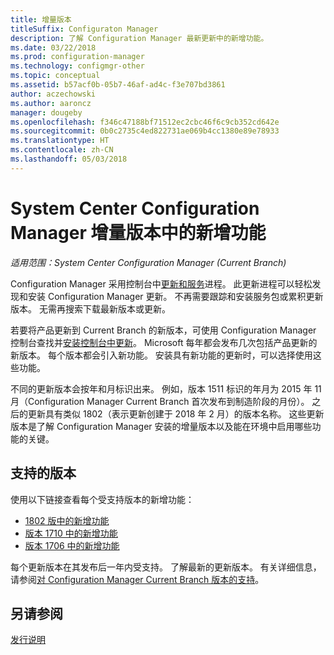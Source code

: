 ```yaml
---
title: 增量版本
titleSuffix: Configuraton Manager
description: 了解 Configuration Manager 最新更新中的新增功能。
ms.date: 03/22/2018
ms.prod: configuration-manager
ms.technology: configmgr-other
ms.topic: conceptual
ms.assetid: b57acf0b-05b7-46af-ad4c-f3e707bd3861
author: aczechowski
ms.author: aaroncz
manager: dougeby
ms.openlocfilehash: f346c47188bf71512ec2cbc46f6c9cb352cd642e
ms.sourcegitcommit: 0b0c2735c4ed822731ae069b4cc1380e89e78933
ms.translationtype: HT
ms.contentlocale: zh-CN
ms.lasthandoff: 05/03/2018
---
```

# <a name="whats-new-in-system-center-configuration-manager-incremental-versions"></a>System Center Configuration Manager 增量版本中的新增功能

*适用范围：System Center Configuration Manager (Current Branch)*

 Configuration Manager 采用控制台中[更新和服务](/sccm/core/servers/manage/updates)进程。 此更新进程可以轻松发现和安装 Configuration Manager 更新。 不再需要跟踪和安装服务包或累积更新版本。 无需再搜索下载最新版本或更新。

 若要将产品更新到 Current Branch 的新版本，可使用 Configuration Manager 控制台查找并[安装控制台中更新](../../../core/servers/manage/install-in-console-updates.md)。 Microsoft 每年都会发布几次包括产品更新的新版本。 每个版本都会引入新功能。 安装具有新功能的更新时，可以选择使用这些功能。 

 不同的更新版本会按年和月标识出来。 例如，版本 1511 标识的年月为 2015 年 11 月（Configuration Manager Current Branch 首次发布到制造阶段的月份）。 之后的更新具有类似 1802（表示更新创建于 2018 年 2 月）的版本名称。 这些更新版本是了解 Configuration Manager 安装的增量版本以及能在环境中启用哪些功能的关键。

## <a name="supported-versions"></a>支持的版本
 使用以下链接查看每个受支持版本的新增功能：
  - [1802 版中的新增功能](../../../core/plan-design/changes/whats-new-in-version-1802.md)
  - [版本 1710 中的新增功能](../../../core/plan-design/changes/whats-new-in-version-1710.md)
  - [版本 1706 中的新增功能](../../../core/plan-design/changes/whats-new-in-version-1706.md)  


 每个更新版本在其发布后一年内受支持。 了解最新的更新版本。 有关详细信息，请参阅[对 Configuration Manager Current Branch 版本的支持](../../../core/servers/manage/current-branch-versions-supported.md)。  


## <a name="see-also"></a>另请参阅
[发行说明](/sccm/core/servers/deploy/install/release-notes)